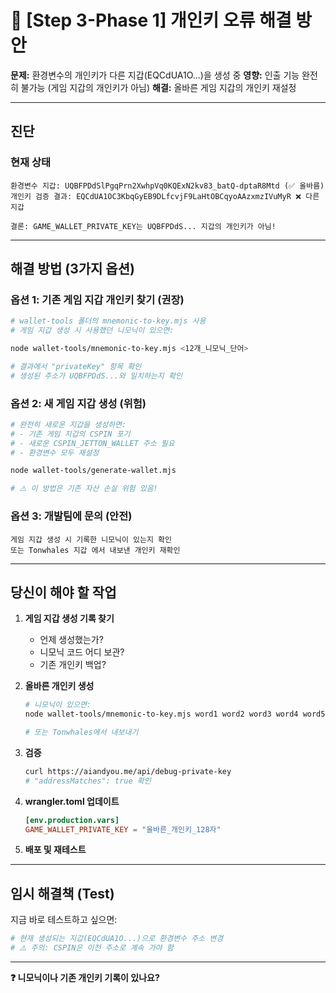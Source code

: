 # 🔧 [Step 3-Phase 1] 개인키 오류 해결 방안

**문제:** 환경변수의 개인키가 다른 지갑(EQCdUA1O...)을 생성 중
**영향:** 인출 기능 완전히 불가능 (게임 지갑의 개인키가 아님)
**해결:** 올바른 게임 지갑의 개인키 재설정

---

## 진단

### 현재 상태
```
환경변수 지갑: UQBFPDdSlPgqPrn2XwhpVq0KQExN2kv83_batQ-dptaR8Mtd (✅ 올바름)
개인키 검증 결과: EQCdUA1OC3KbqGyEB9DLfcvjF9LaHtOBCqyoAAzxmzIVuMyR ❌ 다른 지갑

결론: GAME_WALLET_PRIVATE_KEY는 UQBFPDdS... 지갑의 개인키가 아님!
```

---

## 해결 방법 (3가지 옵션)

### **옵션 1: 기존 게임 지갑 개인키 찾기** (권장)
```bash
# wallet-tools 폴더의 mnemonic-to-key.mjs 사용
# 게임 지갑 생성 시 사용했던 니모닉이 있으면:

node wallet-tools/mnemonic-to-key.mjs <12개_니모닉_단어>

# 결과에서 "privateKey" 항목 확인
# 생성된 주소가 UQBFPDdS...와 일치하는지 확인
```

### **옵션 2: 새 게임 지갑 생성 (위험)**
```bash
# 완전히 새로운 지갑을 생성하면:
# - 기존 게임 지갑의 CSPIN 포기
# - 새로운 CSPIN_JETTON_WALLET 주소 필요
# - 환경변수 모두 재설정

node wallet-tools/generate-wallet.mjs

# ⚠️ 이 방법은 기존 자산 손실 위험 있음!
```

### **옵션 3: 개발팀에 문의** (안전)
```
게임 지갑 생성 시 기록한 니모닉이 있는지 확인
또는 Tonwhales 지갑 에서 내보낸 개인키 재확인
```

---

## 당신이 해야 할 작업

1. **게임 지갑 생성 기록 찾기**
   - 언제 생성했는가?
   - 니모닉 코드 어디 보관?
   - 기존 개인키 백업?

2. **올바른 개인키 생성**
   ```bash
   # 니모닉이 있으면:
   node wallet-tools/mnemonic-to-key.mjs word1 word2 word3 word4 word5 word6 word7 word8 word9 word10 word11 word12
   
   # 또는 Tonwhales에서 내보내기
   ```

3. **검증**
   ```bash
   curl https://aiandyou.me/api/debug-private-key
   # "addressMatches": true 확인
   ```

4. **wrangler.toml 업데이트**
   ```toml
   [env.production.vars]
   GAME_WALLET_PRIVATE_KEY = "올바른_개인키_128자"
   ```

5. **배포 및 재테스트**

---

## 임시 해결책 (Test)

지금 바로 테스트하고 싶으면:
```bash
# 현재 생성되는 지갑(EQCdUA1O...)으로 환경변수 주소 변경
# ⚠️ 주의: CSPIN은 이전 주소로 계속 가야 함
```

---

**❓ 니모닉이나 기존 개인키 기록이 있나요?**

